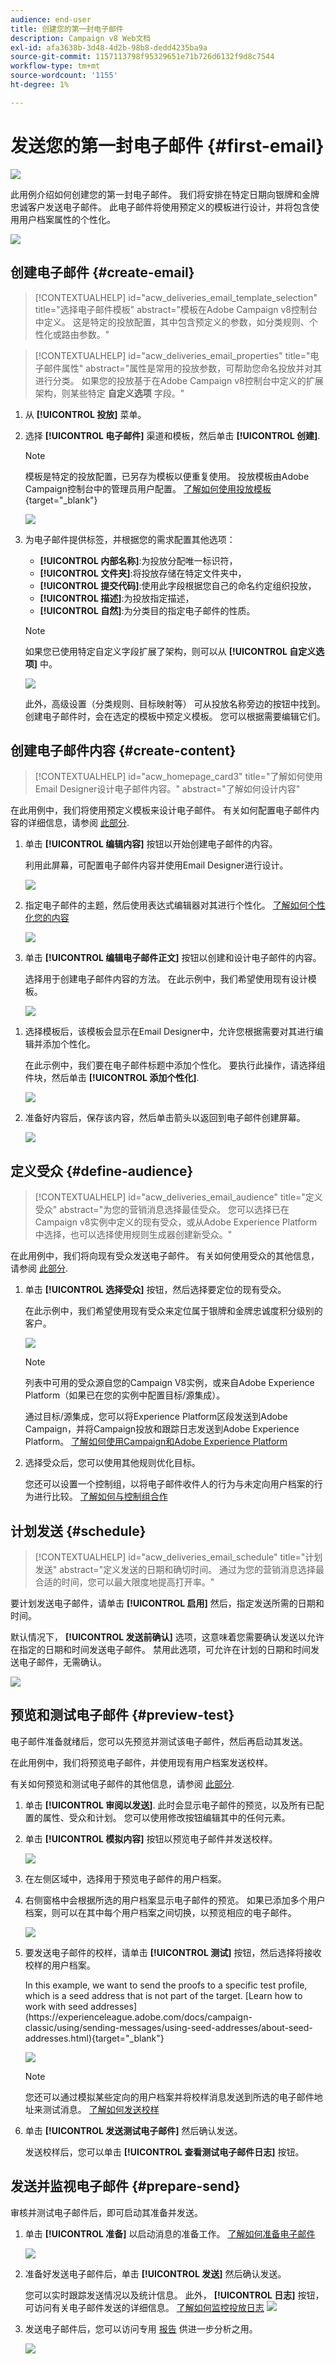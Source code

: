 ```yaml
---
audience: end-user
title: 创建您的第一封电子邮件
description: Campaign v8 Web文档
exl-id: afa3638b-3d48-4d2b-98b8-dedd4235ba9a
source-git-commit: 1157113798f95329651e71b726d6132f9d8c7544
workflow-type: tm+mt
source-wordcount: '1155'
ht-degree: 1%

---
```


# 发送您的第一封电子邮件 {#first-email}

![](../assets/do-not-localize/badge.png)

此用例介绍如何创建您的第一封电子邮件。 我们将安排在特定日期向银牌和金牌忠诚客户发送电子邮件。 此电子邮件将使用预定义的模板进行设计，并将包含使用用户档案属性的个性化。

![](assets/delivery-list.png)

## 创建电子邮件 {#create-email}

>[!CONTEXTUALHELP]
>id="acw_deliveries_email_template_selection"
>title="选择电子邮件模板"
>abstract="模板在Adobe Campaign v8控制台中定义。 这是特定的投放配置，其中包含预定义的参数，如分类规则、个性化或路由参数。"

>[!CONTEXTUALHELP]
>id="acw_deliveries_email_properties"
>title="电子邮件属性"
>abstract="属性是常用的投放参数，可帮助您命名投放并对其进行分类。 如果您的投放基于在Adobe Campaign v8控制台中定义的扩展架构，则某些特定 **自定义选项** 字段。"

1. 从 **[!UICONTROL 投放]** 菜单。

1. 选择 **[!UICONTROL 电子邮件]** 渠道和模板，然后单击 **[!UICONTROL 创建]**.

   >[!NOTE]
   >
   >模板是特定的投放配置，已另存为模板以便重复使用。 投放模板由Adobe Campaign控制台中的管理员用户配置。 [了解如何使用投放模板](https://experienceleague.adobe.com/docs/campaign-classic/using/sending-messages/using-delivery-templates/about-templates.html?lang=zh-Hans){target=&quot;_blank&quot;}

   ![](assets/channel-template.png)

1. 为电子邮件提供标签，并根据您的需求配置其他选项：

   * **[!UICONTROL 内部名称]**:为投放分配唯一标识符，
   * **[!UICONTROL 文件夹]**:将投放存储在特定文件夹中，
   * **[!UICONTROL 提交代码]**:使用此字段根据您自己的命名约定组织投放，
   * **[!UICONTROL 描述]**:为投放指定描述，
   * **[!UICONTROL 自然]**:为分类目的指定电子邮件的性质。<!--The content of the list is defined in the delivery template selected when creating the email.-->

   >[!NOTE]
   >
   >如果您已使用特定自定义字段扩展了架构，则可以从 **[!UICONTROL 自定义选项]** 中。

   ![](assets/email-properties.png)

   此外，高级设置（分类规则、目标映射等） 可从投放名称旁边的按钮中找到。 创建电子邮件时，会在选定的模板中预定义模板。 您可以根据需要编辑它们。

## 创建电子邮件内容 {#create-content}

>[!CONTEXTUALHELP]
>id="acw_homepage_card3"
>title="了解如何使用Email Designer设计电子邮件内容。"
>abstract="了解如何设计内容"

在此用例中，我们将使用预定义模板来设计电子邮件。 有关如何配置电子邮件内容的详细信息，请参阅 [此部分](../content/edit-content.md).

1. 单击 **[!UICONTROL 编辑内容]** 按钮以开始创建电子邮件的内容。

   利用此屏幕，可配置电子邮件内容并使用Email Designer进行设计。

   ![](assets/edit-content.png)

1. 指定电子邮件的主题，然后使用表达式编辑器对其进行个性化。 [了解如何个性化您的内容](../personalization/personalize.md)

   ![](assets/subject-line.png)

1. 单击 **[!UICONTROL 编辑电子邮件正文]** 按钮以创建和设计电子邮件的内容。

   选择用于创建电子邮件内容的方法。 在此示例中，我们希望使用现有设计模板。

   ![](assets/import-html.png)

<!--1. Select the HTML or ZIP file to import then click **[!UICONTROL Next]**.

    If your folder contains assets, choose the instance and folder where they should be stored then click **[!UICONTROL Import]**. (+ link to doc on assets?)

    ![](assets/import-folder.png)-->

1. 选择模板后，该模板会显示在Email Designer中，允许您根据需要对其进行编辑并添加个性化。

   在此示例中，我们要在电子邮件标题中添加个性化。 要执行此操作，请选择组件块，然后单击 **[!UICONTROL 添加个性化]**.

   ![](assets/add-perso.png)

1. 准备好内容后，保存该内容，然后单击箭头以返回到电子邮件创建屏幕。

   ![](assets/save-content.png)

## 定义受众 {#define-audience}

>[!CONTEXTUALHELP]
>id="acw_deliveries_email_audience"
>title="定义受众"
>abstract="为您的营销消息选择最佳受众。 您可以选择已在Campaign v8实例中定义的现有受众，或从Adobe Experience Platform中选择，也可以选择使用规则生成器创建新受众。"

在此用例中，我们将向现有受众发送电子邮件。 有关如何使用受众的其他信息，请参阅 [此部分](../audience/about-audiences.md).

1. 单击 **[!UICONTROL 选择受众]** 按钮，然后选择要定位的现有受众。

   在此示例中，我们希望使用现有受众来定位属于银牌和金牌忠诚度积分级别的客户。

   ![](assets/create-audience.png)

   >[!NOTE]
   >
   >列表中可用的受众源自您的Campaign V8实例，或来自Adobe Experience Platform（如果已在您的实例中配置目标/源集成）。
   >
   >通过目标/源集成，您可以将Experience Platform区段发送到Adobe Campaign，并将Campaign投放和跟踪日志发送到Adobe Experience Platform。 [了解如何使用Campaign和Adobe Experience Platform](https://experienceleague.adobe.com/docs/campaign/campaign-v8/connect/ac-aep.html)

1. 选择受众后，您可以使用其他规则优化目标。

   您还可以设置一个控制组，以将电子邮件收件人的行为与未定向用户档案的行为进行比较。 [了解如何与控制组合作](../audience/control-group.md)

## 计划发送 {#schedule}

>[!CONTEXTUALHELP]
>id="acw_deliveries_email_schedule"
>title="计划发送"
>abstract="定义发送的日期和确切时间。 通过为您的营销消息选择最合适的时间，您可以最大限度地提高打开率。"

要计划发送电子邮件，请单击 **[!UICONTROL 启用]** 然后，指定发送所需的日期和时间。

默认情况下， **[!UICONTROL 发送前确认]** 选项，这意味着您需要确认发送以允许在指定的日期和时间发送电子邮件。 禁用此选项，可允许在计划的日期和时间发送电子邮件，无需确认。

![](assets/schedule.png)

## 预览和测试电子邮件 {#preview-test}

电子邮件准备就绪后，您可以先预览并测试该电子邮件，然后再启动其发送。

在此用例中，我们将预览电子邮件，并使用现有用户档案发送校样。

有关如何预览和测试电子邮件的其他信息，请参阅 [此部分](../preview-test/preview-test.md).

1. 单击 **[!UICONTROL 审阅以发送]**. 此时会显示电子邮件的预览，以及所有已配置的属性、受众和计划。 您可以使用修改按钮编辑其中的任何元素。

1. 单击 **[!UICONTROL 模拟内容]** 按钮以预览电子邮件并发送校样。

   ![](assets/review-email.png)

1. 在左侧区域中，选择用于预览电子邮件的用户档案。

1. 右侧窗格中会根据所选的用户档案显示电子邮件的预览。 如果已添加多个用户档案，则可以在其中每个用户档案之间切换，以预览相应的电子邮件。

   ![](assets/preview.png)

   <!-- !NOTE
    >
    >Additionally, the **[!UICONTROL Render email]** button allows you to preview the email using mutiple devices or mail providers. Learn on how to preview email rendering-->

1. 要发送电子邮件的校样，请单击 **[!UICONTROL 测试]** 按钮，然后选择将接收校样的用户档案。

   <!--TO REPLACE WITH SUBSTITUTION PROFILE-->In this example, we want to send the proofs to a specific test profile, which is a seed address that is not part of the target. [Learn how to work with seed addresses](https://experienceleague.adobe.com/docs/campaign-classic/using/sending-messages/using-seed-addresses/about-seed-addresses.html){target="_blank"}

   ![](assets/proof-test-profile.png)

   >[!NOTE]
   >
   >您还可以通过模拟某些定向的用户档案并将校样消息发送到所选的电子邮件地址来测试消息。 [了解如何发送校样](../preview-test/preview-test.md)

1. 单击 **[!UICONTROL 发送测试电子邮件]** 然后确认发送。

   发送校样后，您可以单击 **[!UICONTROL 查看测试电子邮件日志]** 按钮。

## 发送并监视电子邮件 {#prepare-send}

审核并测试电子邮件后，即可启动其准备并发送。

1. 单击 **[!UICONTROL 准备]** 以启动消息的准备工作。 [了解如何准备电子邮件](../monitor/prepare-send.md)

   ![](assets/preparation.png)

1. 准备好发送电子邮件后，单击 **[!UICONTROL 发送]** 然后确认发送。

   您可以实时跟踪发送情况以及统计信息。 此外， **[!UICONTROL 日志]** 按钮，可访问有关电子邮件发送的详细信息。 [了解如何监控投放日志](../monitor/delivery-logs.md)
   ![](assets/logs.png)

1. 发送电子邮件后，您可以访问专用 [报告](../reporting/reports.md) 供进一步分析之用。

   ![](assets/reports.png)
